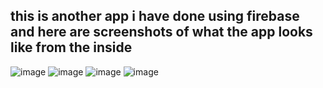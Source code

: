## this is another app i have done using firebase and here are screenshots of what the app looks like from the inside ##
![image](https://github.com/Amjadyabroudi128/flash_chat/assets/61939508/b953e63d-36da-4346-a631-57e106dd7aa5)
![image](https://github.com/Amjadyabroudi128/flash_chat/assets/61939508/61e6618b-d3b8-4d96-9946-8730fbbe8198)
![image](https://github.com/Amjadyabroudi128/flash_chat/assets/61939508/8e41fde7-f498-47ec-aa7e-5d885b4e5f34)
![image](https://github.com/Amjadyabroudi128/flash_chat/assets/61939508/1e964f9b-ac16-46bb-9199-e365344ca677)
